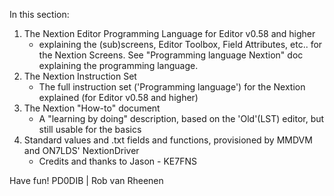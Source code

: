 In this section:

1)  The Nextion Editor Programming Language for Editor v0.58 and higher
      * explaining the (sub)screens, Editor Toolbox, Field Attributes, etc..  for the Nextion Screens. See "Programming language Nextion" doc explaining the programming language.
2)  The Nextion Instruction Set
     * The full instruction set ('Programming language') for the Nextion explained (for Editor  v0.58 and higher)
3)  The Nextion "How-to" document
      * A "learning by doing" description, based on the 'Old'(LST) editor, but still usable for the basics
4)  Standard values and .txt fields and functions, provisioned by MMDVM and ON7LDS' NextionDriver
     * Credits and thanks to Jason - KE7FNS

Have fun! PD0DIB | Rob van Rheenen
